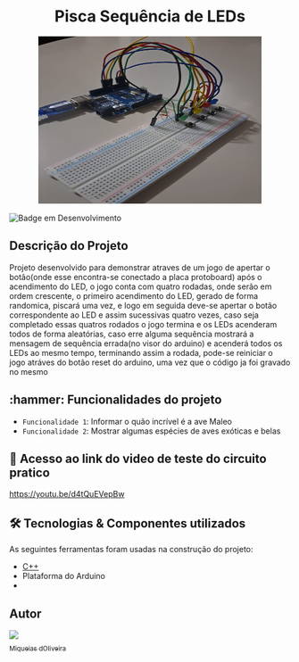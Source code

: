 <h1 align="center"> Pisca Sequência de LEDs </h1>

<p align="center">
<img width="400" height="300" src="https://github.com/Moliveira7/Pisca_Sequencia_Led/blob/main/assets/foto_circuito_montado_na_protoboard.jpg">
</p>


![Badge em Desenvolvimento](http://img.shields.io/static/v1?label=STATUS&message=EM%20DESENVOLVIMENTO&color=GREEN&style=for-the-badge)

 
<h2>Descrição do Projeto</h2>

Projeto desenvolvido para demonstrar atraves de um jogo de apertar o botão(onde esse encontra-se conectado a placa protoboard) após o acendimento do LED, o jogo conta com quatro rodadas, onde serão em ordem crescente, o primeiro acendimento do LED, gerado de forma randomica, piscará uma vez, e logo em seguida deve-se apertar o botão correspondente ao LED e assim sucessivas quatro vezes, caso seja completado essas quatros rodados o jogo termina e os LEDs acenderam todos de forma aleatórias, caso erre alguma sequência mostrará a mensagem de sequência errada(no visor do arduino) e acenderá todos os LEDs ao mesmo tempo, terminando assim a rodada, pode-se reiniciar o jogo atráves do botão reset do arduino, uma vez que o código ja foi gravado no mesmo 

<h2> :hammer: Funcionalidades do projeto</h2>

- `Funcionalidade 1`: Informar o quão incrível é a ave Maleo
- `Funcionalidade 2`: Mostrar algumas espécies de aves exóticas e belas

 
<h2> 📁 Acesso ao link do video de teste do circuito pratico</h2>

https://youtu.be/d4tQuEVepBw

<h2> 🛠 Tecnologias & Componentes utilizados </h2>

As seguintes ferramentas foram usadas na construção do projeto:

- [C++](https://developer.mozilla.org/en-US/docs/Web/CSS)
- Plataforma do Arduino
- 


<h2> Autor </h2>

[<img src="https://user-images.githubusercontent.com/79464488/227403813-ee4aa30f-fa86-443e-a9b2-6a056945c377.jpeg" width=115><br><sub>Miqueias dOliveira</sub>](https://github.com/Moliveira7)


